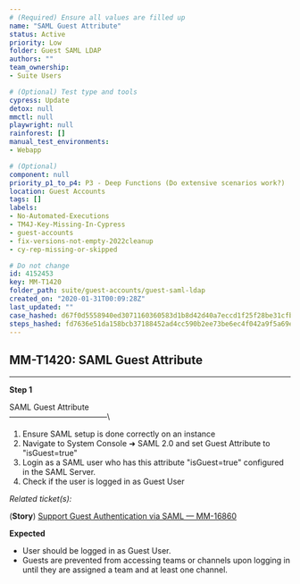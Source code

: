 ```yaml
---
# (Required) Ensure all values are filled up
name: "SAML Guest Attribute"
status: Active
priority: Low
folder: Guest SAML LDAP
authors: ""
team_ownership: 
- Suite Users

# (Optional) Test type and tools
cypress: Update
detox: null
mmctl: null
playwright: null
rainforest: []
manual_test_environments: 
- Webapp

# (Optional)
component: null
priority_p1_to_p4: P3 - Deep Functions (Do extensive scenarios work?)
location: Guest Accounts
tags: []
labels: 
- No-Automated-Executions
- TM4J-Key-Missing-In-Cypress
- guest-accounts
- fix-versions-not-empty-2022cleanup
- cy-rep-missing-or-skipped

# Do not change
id: 4152453
key: MM-T1420
folder_path: suite/guest-accounts/guest-saml-ldap
created_on: "2020-01-31T00:09:28Z"
last_updated: ""
case_hashed: d67f0d5558940ed3071160360583d1b8d42d40a7eccd1f25f28be31cfb3afca2e7ee9834d5ca96611687a074b413adaf
steps_hashed: fd7636e51da158bcb37188452ad4cc590b2ee73be6ec4f042a9f5a69e397177464e91070c9c76a7d00140b05f2eafb84
---
```


## MM-T1420: SAML Guest Attribute

---

**Step 1**

SAML Guest Attribute\
–––––––––––––––––––––––––\\

1. Ensure SAML setup is done correctly on an instance
2. Navigate to System Console ➜ SAML 2.0 and set Guest Attribute to "isGuest=true"
3. Login as a SAML user who has this attribute "isGuest=true" configured in the SAML Server.
4. Check if the user is logged in as Guest User

_Related ticket(s):_

(**Story**) [Support Guest Authentication via SAML — MM-16860](https://mattermost.atlassian.net/browse/MM-16860)

**Expected**

- User should be logged in as Guest User.
- Guests are prevented from accessing teams or channels upon logging in until they are assigned a team and at least one channel.
